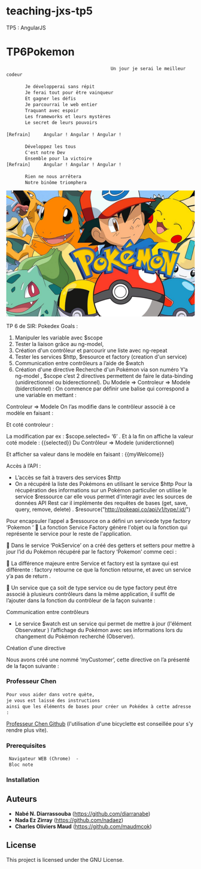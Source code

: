 # teaching-jxs-tp5
TP5 : AngularJS
# TP6Pokemon
```
                                       Un jour je serai le meilleur codeur
                                       
       Je développerai sans répit       
       Je ferai tout pour être vainqueur       
       Et gagner les défis
       Je parcourrai le web entier         
       Traquant avec espoir      
       Les frameworks et leurs mystères
       Le secret de leurs pouvoirs
       
[Refrain]     Angular ! Angular ! Angular !

       Développez les tous    
       C'est notre Dev         
       Ensemble pour la victoire
[Refrain]     Angular ! Angular ! Angular !

       Rien ne nous arrêtera
       Notre binôme triomphera
```
![](/pokepoke.jpg?raw=true)



















TP 6 de SIR: Pokedex
Goals :
1.	Manipuler les variable avec $scope
2.	Tester la liaison grâce au ng-model, 
3.	Création d'un contrôleur et parcourir une liste avec ng-repeat
4.	Tester les services  $http, $resource et factory (creation d'un service)
5.	Communication entre contrôleurs a l’aide  de $watch
6.	Création d'une directive
Recherche d'un Pokémon via son numéro
Y’a ng-model , $scope c’est 2 directives permettent de faire le data-binding (unidirectionnel ou biderectionnel).
Du Modele => Controleur => Modele (biderctionnel)	 :
On commence par définir une balise qui correspond a une variable en mettant :
 
Controleur => Modele
On l’as modifie dans le contrôleur associé à ce modèle en faisant :
  
Et coté controleur :
 

La modification par ex :
$scope.selected= ‘6’ .
Et à la fin on affiche la valeur coté modele :
{{selected}}
Du Contrôleur => Modele (uniderctionnel)
 
Et afficher sa valeur dans le modèle en faisant :
{{myWelcome}}

Accès à l’API :
-	L’accès se fait à travers des services $http
-	On a récupéré la liste des Pokémons en utilisant le service $http
Pour la récupération des informations sur un Pokémon particulier on utilise le service $ressource car elle vous permet d'interagir avec les sources de données API Rest car il implémente des requêtes de bases  (get, save, query, remove, delete) .
$resource("http://pokeapi.co/api/v1/type/:id/")

Pour encapsuler l’appel a $ressource on a défini un servicede type  factory ‘Pokemon ‘
	La fonction Service Factory génère l'objet ou la fonction qui représente le service pour le reste de l'application.
 

	Dans le service  ‘PokService’ on a créé des getters et setters pour mettre à jour l’id du Pokémon récupéré par le factory ‘Pokemon’ comme ceci :
 
	La différence majeure entre Service et factory est la syntaxe qui est différente : factory retourne ce que la fonction retourne, et avec  un service y’a pas de return .

	Un service  que ça soit de type  service ou de type factory peut être associé à plusieurs contrôleurs dans la même application, il suffit de l’ajouter dans la fonction du contrôleur de la façon suivante :
 




Communication entre contrôleurs
-	Le service $watch est un service qui permet de mettre à jour (l'élément Observateur ) l’affichage du Pokémon avec ses informations  lors du changement du Pokémon recherché (Observer).
 


Création d'une directive

Nous avons créé une nommé ‘myCustomer’, cette directive on l’a présenté de la façon suivante :

 








### Professeur Chen
```
Pour vous aider dans votre quète, 
je vous est laissé des instructions 
ainsi que les éléments de bases pour créer un Pokédex à cette adresse :
```
[Professeur Chen Github](https://github.com/barais/teaching-jxs-tp5) 
(l'utilisation d'une bicyclette est conseillée pour s'y rendre plus vite).

### Prerequisites

```
 Navigateur WEB (Chrome)  -
 Bloc note 

```

### Installation



## Auteurs

* **Nabé N. Diarrassouba** (https://github.com/diarranabe)
* **Nada Ez Zirray** (https://github.com/nadaez)
* **Charles Oliviers Maud** (https://github.com/maudmcok)

## License

This project is licensed under the GNU License.

